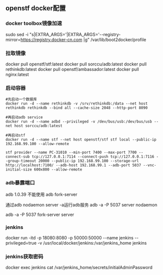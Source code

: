 ## openstf docker配置

### docker toolbox镜像加速
sudo sed -i "s|EXTRA_ARGS='|EXTRA_ARGS='--registry-mirror=https://registry.docker-cn.com |g" /var/lib/boot2docker/profile

### 拉取镜像
docker pull openstf/stf:latest
docker pull sorccu/adb:latest
docker pull rethinkdb:latest
docker pull openstf/ambassador:latest
docker pull nginx:latest

### 启动容器

	#先启动一个数据库
	docker run -d --name rethinkdb -v /srv/rethinkdb:/data --net host rethinkdb rethinkdb --bind all --cache-size 2048 --http-port 8090  
	
	#再启动adb service
	docker run -d --name adbd --privileged -v /dev/bus/usb:/dev/bus/usb --net host sorccu/adb:latest
	
	#再启动stf
	docker run -d --name stf --net host openstf/stf stf local --public-ip 192.168.99.100 --allow-remote

	stf provider --name PC-31010 --min-port 7400 --max-port 7700 --connect-sub tcp://127.0.0.1:7114 --connect-push tcp://127.0.0.1:7116 --group-timeout 20000 --public-ip 192.168.99.100 --storage-url http://localhost:7100/ --adb-host 192.168.99.1 --adb-port 5037 --vnc-initial-size 600x800 --allow-remote


### adb暴露端口
adb 1.0.39 不能使用 adb fork-server 

通过adb nodaemon server -a运行adb服务
adb -a -P 5037 server nodaemon

adb -a -P 5037 fork-server server


### jenkins
docker run -itd -p 18080:8080 -p 50000:50000 --name jenkins --privileged=true  -v /usr/local/docker/jenkins:/var/jenkins_home jenkins

	

### jenkins获取密码
docker exec jenkins cat /var/jenkins_home/secrets/initialAdminPassword